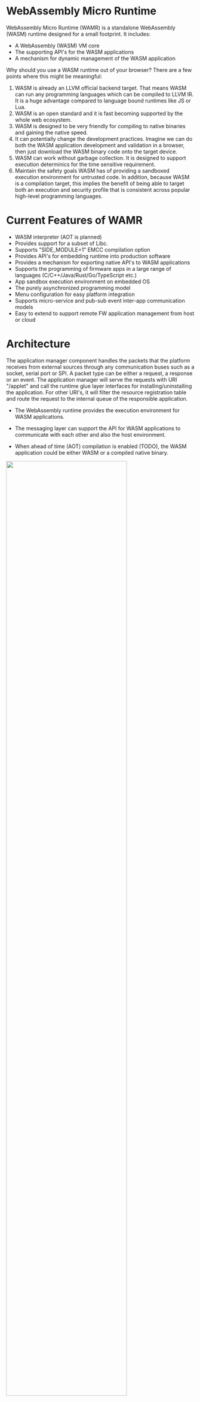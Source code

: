 WebAssembly Micro Runtime
=========================
WebAssembly Micro Runtime (WAMR) is a standalone WebAssembly (WASM) runtime designed for a small footprint. It includes:
- A WebAssembly (WASM) VM core
- The supporting API's for the WASM applications
- A mechanism for dynamic management of the WASM application

Why should you use a WASM runtime out of your browser? There are a few points where this might be meaningful:
1.  WASM is already an LLVM official backend target. That means WASM can run any programming languages which can be compiled to LLVM IR. It is a huge advantage compared to language bound runtimes like JS or Lua. 
2.  WASM is an open standard and it is fast becoming supported by the whole web ecosystem.
3.  WASM is designed to be very friendly for compiling to native binaries and gaining the native speed. 
4.  It can potentially change the development practices. Imagine we can do both the WASM application development and validation in a browser, then just download the WASM binary code onto the target device.
5.  WASM can work without garbage collection. It is designed to support execution determinics for the time sensitive requirement.
6.  Maintain the safety goals WASM has of providing a sandboxed execution environment for untrusted code. In addition, because WASM is a compilation target, this implies the benefit of being able to target both an execution and security profile that is consistent across popular high-level programming languages.



Current Features of WAMR
=========================
- WASM interpreter (AOT is planned)
- Provides support for a subset of Libc.
- Supports "SIDE_MODULE=1" EMCC compilation option
- Provides API's for embedding runtime into production software
- Provides a mechanism for exporting native API's to WASM applications
- Supports the programming of firmware apps in a large range of languages (C/C++/Java/Rust/Go/TypeScript etc.)
- App sandbox execution environment on embedded OS
- The purely asynchronized programming model
- Menu configuration for easy platform integration
- Supports micro-service and pub-sub event inter-app communication models
- Easy to extend to support remote FW application management from host or cloud

Architecture
=========================
The application manager component handles the packets that the platform receives from external sources through any communication buses such as a socket, serial port or SPI. A packet type can be either a request, a response or an event. The application manager will serve the requests with URI "/applet" and call the runtime glue layer interfaces for installing/uninstalling the application. For other URI's, it will filter the resource registration table and route the request to the internal queue of the responsible application.

- The WebAssembly runtime provides the execution environment for WASM applications.

- The messaging layer can support the API for WASM applications to communicate with each other and also the host environment.

- When ahead of time (AOT) compilation is enabled (TODO), the WASM application could be either WASM or a compiled native binary.

<img src="./doc/pics/architecture.PNG" width="80%" height="80%">



Build WAMR Core
=========================
Please follow the instructions below to build the WAMR core on different platforms.

Linux
-------------------------
First of all please install library dependencies of lib gcc.
Use installation commands below for Ubuntu Linux:
``` Bash
sudo apt install lib32gcc-5-dev
sudo apt-get install g++-multilib
```
After installing dependencies, build the source code:
``` Bash
cd core/iwasm/products/linux/
mkdir build
cd build
cmake ..
make
```
Zephyr
-------------------------
You need to download the Zephyr source code first and embed WAMR into it.
``` Bash
git clone https://github.com/zephyrproject-rtos/zephyr.git
cd zephyr/samples/
cp -a <iwasm_dir>/products/zephyr/simple .
cd simple
ln -s <iwam_dir> iwasm
ln -s <shared_lib_dir> shared-lib
mkdir build && cd build
source ../../../zephyr-env.sh
cmake -GNinja -DBOARD=qemu_x86 ..
ninja
```
AliOS-Things
1. a developerkit board id needed for testing
2. download the AliOS-Things code
   ``` Bash
   git clone https://github.com/alibaba/AliOS-Things.git
   ```
3. copy <iwasm_root_dir>/products/alios-things directory to AliOS-Things/middleware, and rename it as iwasm
   ``` Bash
   cp -a <iwasm_root_dir>/products/alios-things middleware/iwasm
   ```
4. create a link to <iwasm_root_dir> in middleware/iwasm/ and rename it to iwasm
   ``` Bash
   ln -s <iwasm_root_dir> middleware/iwasm/iwasm
   ```
5. create a link to <shared-lib_root_dir> in middleware/iwasm/ and rename it to shared-lib
   ``` Bash
   ln -s <shared-lib_root_dir> middle/iwasm/shared-lib
   ```
6. modify file app/example/helloworld/helloworld.c, patch as:
   ``` C
   #include <stdbool.h>
   #include <aos/kernel.h>
   extern bool iwasm_init();
   int application_start(int argc, char *argv[])
   {
        int count = 0;
        iwasm_init();
       ...
   }
   ```
7. modify file app/example/helloworld/aos.mk
   ``` C
      $(NAME)_COMPONENTS := osal_aos iwasm
   ```
8. build source code
   ``` Bash
   aos make helloworld@developerkit -c config
   aos make
   ```
9. download the binary to developerkit board, check the output from serial port

Build WASM app
=========================
A popular method to build a WASM binary is to use ```emcc```.
Assuming you are using Linux, you may install emcc from Emscripten EMSDK following the steps below:
```
git clone https://github.com/emscripten-core/emsdk.git
emsdk install latest
emsdk activate latest
```
source ```./emsdk_env.sh```.
The Emscripten website provides other installation methods beyond Linux.

You can write a simple ```test.c``` as the first sample.
``` C
#include <stdio.h>
#include <stdlib.h>

int main(int argc, char **argv)
{
    char *buf;

    printf("Hello world!\n");

    buf = malloc(1024);
    if (!buf) {
        printf("malloc buf failed\n");
        return -1;
    }

    printf("buf ptr: %p\n", buf);

    sprintf(buf, "%s", "1234\n");
    printf("buf: %s", buf);

    free(buf);
    return 0;
}
```
Use the emcc command below to build the WASM C source code into the WASM binary.
``` Bash
emcc -g -O3 *.c -s WASM=1 -s SIDE_MODULE=1 -s ASSERTIONS=1 -s STACK_OVERFLOW_CHECK=2 \
                -s TOTAL_MEMORY=65536 -s TOTAL_STACK=4096 -o test.wasm
```
You will get ```test.wasm``` which is the WASM app binary.

Run WASM app
========================
Assume you are using Linux, the command to run the test.wasm is:
``` Bash
cd iwasm/products/linux/bin
./iwasm test.wasm
```
You will get the following output:
```
Hello world!
buf ptr: 0x000101ac
buf: 1234
```
If you would like to run the test app on Zephyr, we have embedded a test sample into its OS image. You will need to execute:
```
ninja run
```

Embed WAMR into software production
=====================================
WAMR can be built into a standalone executable which takes the WASM application file name as input, and then executes it. To use it in the embedded environment you should embed WAMR into your own software product. WASM provides a set of API's for embedded code to load the WASM module, instantiate the module and invoke a WASM  function from a native call.

<img src="./doc/pics/embed.PNG" width="60%" height="60%">


A typical WAMR API usage is shown below (some return value checks are ignored):
``` C
  static char global_heap_buf[512 * 1024];

  char *buffer;
  wasm_module_t module;
  wasm_module_inst_t inst;
  wasm_function_inst_t func;
  wasm_exec_env_t env;
  uint32 argv[2];

  bh_memory_init_with_pool(global_heap_buf, sizeof(global_heap_buf));
  wasm_runtime_init();

  buffer = read_wasm_binary_to_buffer(…);
  module = wasm_runtime_load(buffer, size, err, err_size);
  inst = wasm_runtime_instantiate(module, 0, 0, err, err_size);
  func = wasm_runtime_lookup_function(inst, "fib", "(i32)i32");
  env = wasm_runtime_create_exec_env(stack_size);

  argv[0] = 8;
  if (!wasm_runtime_call_wasm(inst, env, func, 1, argv_buf) ) {
      wasm_runtime_clear_exception(inst);
  }
  /* the return value is stored in argv[0] */
  printf("fib function return: %d\n", argv[0]);

  wasm_runtime_destory_exec_env(env);
  wasm_runtime_deinstantiate(inst);
  wasm_runtime_unload(module);
  wasm_runtime_destroy();
  bh_memory_destroy();
```


WASM application library
========================
In general, there are 3 classes of API's important for the WASM application:
- Built-in API's: WAMR provides a minimal API set for developers.
- 3rd party API's: Programmer can download and include any 3rd party C source code and add it into their own WASM app source tree.
- Platform native API's: WAMR provides a mechanism to export a native API to the WASM application.


Built-in application library
---------------
Built-in API's include Libc API's, Base library and Extension library reference.

**Libc API's**<br/>
This is a minimal set of Libc API's for memory allocation, string manipulation and printing. The header file is located at ```lib/app-libs/libc/lib_base.h```. The current supported API set is listed here:
``` C
void *malloc(size_t size);
void *calloc(size_t n, size_t size);
void free(void *ptr);
int memcmp(const void *s1, const void *s2, size_t n);
void *memcpy(void *dest, const void *src, size_t n);
void *memmove(void *dest, const void *src, size_t n);
void *memset(void *s, int c, size_t n);
int putchar(int c);
int snprintf(char *str, size_t size, const char *format, ...);
int sprintf(char *str, const char *format, ...);
char *strchr(const char *s, int c);
int strcmp(const char *s1, const char *s2);
char *strcpy(char *dest, const char *src);
size_t strlen(const char *s);
int strncmp(const char * str1, const char * str2, size_t n);
char *strncpy(char *dest, const char *src, unsigned long n);
```

**Base library**<br/>
Basic support for communication, timers, etc is available. You can refer to the header file ```lib/app-libs/base/wasm_app.h``` which contains the definitions for request and response API's, event pub/sub API's and timer API's. Please note that these API's require the native implementations.
The API set is listed below:
``` C
typedef void(*request_handler_f)(request_t *) ;
typedef void(*response_handler_f)(response_t *, void *) ;

// Request API's
bool api_register_resource_handler(const char *url, request_handler_f);
void api_send_request(request_t * request, response_handler_f response_handler, void * user_data);
void api_response_send(response_t *response);

// Event API's
bool api_publish_event(const char *url,  int fmt, void *payload,  int payload_len);
bool api_subscribe_event(const char * url, request_handler_f handler);

struct user_timer;
typedef struct user_timer * user_timer_t;

// Timer API's
user_timer_t api_timer_create(int interval, bool is_period, bool auto_start, void(*on_user_timer_update)(user_timer_t
));
void api_timer_cancel(user_timer_t timer);
void api_timer_restart(user_timer_t timer, int interval);
```

**Library extension reference**<br/>
Currently we provide the sensor API's as one library extension sample. In the header file ```lib/app-libs/extension/sensor/sensor.h```, the API set is defined as below:
``` C
sensor_t sensor_open(const char* name, int index,
                                     void(*on_sensor_event)(sensor_t, attr_container_t *, void *),
                                     void *user_data);
bool sensor_config(sensor_t sensor, int interval, int bit_cfg, int delay);
bool sensor_config_with_attr_container(sensor_t sensor, attr_container_t *cfg);
bool sensor_close(sensor_t sensor);
```

The mechanism of exporting native API to WASM application
=======================================================

The basic working flow for WASM application calling into the native API is shown in the following diagram:

<img src="./doc/pics/extend_library.PNG" width="60%" height="60%">


WAMR provides the macro `EXPORT_WASM_API` to enable users to export a native API to a WASM application. WAMR has implemented a base API for the timer and messaging by using `EXPORT_WASM_API`. This can be a point of reference for extending your own library.
``` C
static NativeSymbol extended_native_symbol_defs[] = {
    EXPORT_WASM_API(wasm_register_resource),
    EXPORT_WASM_API(wasm_response_send),
    EXPORT_WASM_API(wasm_post_request),
    EXPORT_WASM_API(wasm_sub_event),
    EXPORT_WASM_API(wasm_create_timer),
    EXPORT_WASM_API(wasm_timer_set_interval),
    EXPORT_WASM_API(wasm_timer_cancel),
    EXPORT_WASM_API(wasm_timer_restart)
};
```

![#f03c15](https://placehold.it/15/f03c15/000000?text=+) **Security attention:** A WebAssembly application should only have access to its own memory space. As a result, the integrator should carefully design the native function to ensure that the memory accesses are safe. The native API to be exported to the WASM application must:
- Only use 32 bits number for parameters
- Should not pass data to the structure pointer (do data serialization instead)
- Should do the pointer address conversion in the native API
- Should not pass function pointer as callback

Below is a sample of a library extension. All code invoked across WASM and native world must be serialized and de-serialized, and the native world must do a boundary check for every incoming address from the WASM world.

<img src="./doc/pics/safe.PNG" width="100%" height="100%">

Steps for exporting native API
==========================

WAMR implemented a framework for developers to export API's. Below is the procedure to expose the platform API's in three steps:

**Step 1. Create a header file**<br/>
Declare the API's for your WASM application source project to include.

**Step 2. Create a source file**<br/>
Export the platform API's, for example in ``` products/linux/ext_lib_export.c ```
``` C
#include "lib_export.h"

static NativeSymbol extended_native_symbol_defs[] =
{
};

#include "ext_lib_export.h"
```

**Step 3. Register new API's**<br/>
Use the macro `EXPORT_WASM_API` and `EXPORT_WASM_API2` to add exported API's into the array of ```extended_native_symbol_defs```.
The pre-defined MACRO `EXPORT_WASM_API` should be used to declare a function export:
``` c
#define EXPORT_WASM_API(symbol)  {#symbol, symbol}
```

Below code example shows how to extend the library to support `customized()`:

``` 
//lib_export_impl.c
void customized()
{
   // your code
}


// lib_export_dec.h
#ifndef _LIB_EXPORT_DEC_H_
#define _LIB_EXPORT_DEC_H_
#ifdef __cplusplus
extern "C" {
#endif

void customized();

#ifdef __cplusplus
}
#endif
#endif


// ext_lib_export.c
#include "lib_export.h"
#include "lib_export_dec.h"

static NativeSymbol extended_native_symbol_defs[] =
{
    EXPORT_WASM_API(customized)
};

#include "ext_lib_export.h"
```

Use extended library
------------------------
In the application source project, it will include the WAMR built-in API's header file and platform extension header files. Assuming the board vendor extends the library which added an API called customized(), the WASM application would be like this:
``` C
#include <stdio.h>
#include "lib_export_dec.h" // provided by the platform vendor

int main(int argc, char **argv)
{
    int I;
    char *buf = “abcd”;
    customized();                   // customized API provided by the platform vendor
    return i;
}
```


Communication programming models
=========================
WAMR supports two typical communication programming models, the microservice model and the pub/sub model. 


Microservice model
-------------------------
The microservice model is also known as request and response model. One WASM application acts as the server which provides a specific service. Other WASM applications or host/cloud applications request that service and get the response.
<img src="./doc/pics/request.PNG" width="60%" height="60%">

Below is the reference implementation of the server application. It provides room temperature measurement service.

``` C
void on_init()
{
    api_register_resource_handler("/room_temp", room_temp_handler);
}

void on_destroy() 
{
}

void room_temp_handler(request_t *request)
{
    response_t response[1];
    attr_container_t *payload;
    payload = attr_container_create("room_temp payload");
    if (payload == NULL)
        return;

    attr_container_set_string(&payload, "temp unit", "centigrade");
    attr_container_set_int(&payload, "value", 26);

    make_response_for_request(request, response);
    set_response(response,
                 CONTENT_2_05,
                 FMT_ATTR_CONTAINER,
                 payload,
                 attr_container_get_serialize_length(payload));

    api_response_send(response);
    attr_container_destroy(payload);
}
```


Pub/sub model
-------------------------
One WASM application acts as the event publisher. It publishes events to notify WASM applications or host/cloud applications which subscribe to the events.

<img src="./doc/pics/sub.PNG" width="60%" height="60%">

Below is the reference implementation of the pub application. It utilizes a timer to repeatedly publish an overheat alert event to the subscriber applications. Then the subscriber applications receive the events immediately.

``` C
/* Timer callback */
void timer_update(user_timer_t timer
{
    attr_container_t *event;

    event = attr_container_create("event");
    attr_container_set_string(&event,
                              "warning",
                              "temperature is over high");

    api_publish_event("alert/overheat",
                      FMT_ATTR_CONTAINER,
                      event,
                      attr_container_get_serialize_length(event));

    attr_container_destroy(event);
}

void on_init()
{
    user_timer_t timer;
    timer = api_timer_create(1000, true, true, timer_update);
}

void on_destroy()
{
}
```

Below is the reference implementation of the sub application.
``` C
void overheat_handler(request_t *event)
{
    printf("Event: %s\n", event->url);

    if (event->payload != NULL && event->fmt == FMT_ATTR_CONTAINER)
       attr_container_dump((attr_container_t *) event->payload);
}

void on_init(
{
    api_subscribe_event ("alert/overheat", overheat_handler);
}

void on_destroy()
{
}
```
**Note:** You can also subscribe this event from host side by using host tool. Please refer `samples/simple` project for deail usage.

Samples and demos
=========================
The simple sample
--------
Please refer to the ```samples/simple``` folder for samples of WASM application life cyle management and programming models.

2D graphic user interface with LittlevGL
------------------------------------------------
This sample demonstrates that a graphic user interface application in WebAssembly  integrates  the LittlevGL, an open-source embedded 2d graphic library. The sample source code is under ```samples/littlevgl``` 

In this sample, the LittlevGL source code is built into the WebAssembly code with the user application source files. The platform interfaces defined by LittlevGL is implemented in the runtime and exported to the application through the declarations from source "ext_lib_export.c" as below:

        EXPORT_WASM_API(display_init),
        EXPORT_WASM_API(display_input_read),
        EXPORT_WASM_API(display_flush),
        EXPORT_WASM_API(display_fill),
        EXPORT_WASM_API(display_vdb_write),
        EXPORT_WASM_API(display_map),
        EXPORT_WASM_API(time_get_ms), };

The runtime component supports building target for Linux and AliOS-Things, Zephyr/STM Nucleo board respectively. The beauty of this sample is the WebAssembly application can have identical display and behavior when running from both runtime environments. That implies we can do the majority of application validation from the desktop environment then load it to the target device as long as two runtime distributions support the same set of the application interface.


Below pictures show the WASM application is running on an STM board with an LCD touch panel. When users click the blue button, the WASM application increases the counter, and the latest counter value is displayed on the top banner of the touch panel. 

<img src="./doc/pics/vgl.PNG" width="60%" height="60%">
<img src="./doc/pics/vgl2.PNG" width="60%" height="60%">

The sample also provides the native Linux version of application without the runtime under folder "vgl-native-ui-app". It can help to check differences between the implementations in native and WebAssembly.
<img src="./doc/pics/vgl_linux.PNG">


Submit issues and contact the maintainers
=========================================
[Click here to submit. Your feedback is always welcome!](https://github.com/intel/wasm-micro-runtime/issues/new)


Contact the maintainers: imrt-public@intel.com
